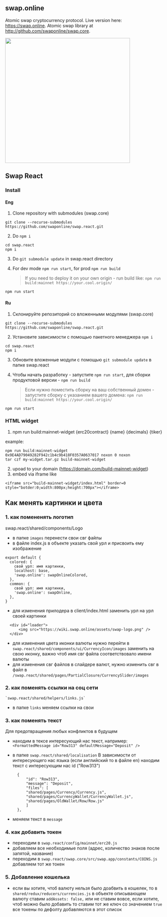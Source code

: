## swap.online

Atomic swap cryptocurrency protocol. Live version here: https://swap.online. Atomic swap library at http://github.com/swaponline/swap.core.

<img src="https://user-images.githubusercontent.com/2914674/55753139-48666900-5a52-11e9-8814-4b38b0372529.gif" data-canonical-src="https://wiki.swap.online/widg_2.gif" width="400"  />

## Swap  React

### Install

#### Eng

1) Clone repository with submodules (swap.core)
```
git clone --recurse-submodules https://github.com/swaponline/swap.react.git
```

2) Do `npm i` <br />
```
cd swap.react
npm i
```

3) Do `git submodule update` in swap.react directory

4) For dev mode `npm run start`, for prod `npm run build`
   > If you need to deploy it on your own origin - run build like: `npm run build:mainnet https://your.cool.origin/`

```
npm run start
```

#### Ru

1) Склонируйте репозиторий со вложенными модулями (swap.core)
```
git clone --recurse-submodules https://github.com/swaponline/swap.react.git
```

2) Установите зависимости с помощью пакетного менеджера `npm i` <br />
```
cd swap.react
npm i
```

3) Обновите вложенные модули с помощью `git submodule update` в папке swap.react

4) Чтобы начать разработку - запустите `npm run start`, для сборки продуктовой версии - `npm run build`
   > Если нужно поместить сборку на ваш собственный домен - запустите сборку с указанием вашего домена: `npm run build:mainnet https://your.cool.origin/`

```
npm run start
```

### HTML widget
1. npm run build:mainnet-widget {erc20contract} {name} {decimals} {tiker}

example:
```
npm run build:mainnet-widget 0x9E4AD79049282F942c1b4c9b418F0357A0637017 noxon 0 noxon
tar czf my-widget.tar.gz build-mainnet-widget
```
2. upoad to your domain (https://domain.com/build-mainnet-widget)
3. embed via iframe like 
```
<iframe src="build-mainnet-widget/index.html" border=0 style="botder:0;width:800px;height:700px"></iframe>
```
 
## Как менять картинки и цвета

### 1. как помененять логотип
swap.react/shared/components/Logo
* в папке `images` перенести свои свг файлы
* в файле index.js в объекте указать свой урл и присвоить ему изображение
```
export default {
  colored: {
    свой урл: имя картинки,
    localhost: base,
    'swap.online': swapOnlineColored,
  },
  common: {
    свой урл: имя картинки,
    'swap.online': swapOnline,
  },
}
```
* для изменения прилодера в client/index.html заменить урл на урл своей картинки
```
  <div id="loader">
      <img src="https://wiki.swap.online/assets/swap-logo.png" />
  </div>
```
* для изменения цвета иконки валюты нужно перейти в `swap.react/shared/components/ui/CurrencyIcon/images`
    заменить на свою иконку, важно чтоб имя свг файла соответствовало имени валюты
* для изменения свг файлов в слайдере валют, нужно изменить свг в файл в `/swap.react/shared/pages/PartialClosure/CurrencySlider/images`

### 2. как поменять ссылки на соц сети
    `swap.react/shared/helpers/links.js`
* в папке `links` меняем ссылки на свои

### 3.  как поменять текст
   Для предотвращения любых конфликтов в будущем 
   * находим в тексе интересующий нас текст, например: 
        ``` <FormattedMessage id="Row313" defaultMessage="Deposit" />  ```

   * в папке `swap.react/shared/localisation`
     В зависимости от интересующего нас языка (если английский то в файле en) 
     находим текст с интересующим нас id ("Row313")

      ```
        {
            "id": "Row313",
            "message": "Deposit",
            "files": [
            "shared/pages/Currency/Currency.js",
            "shared/pages/CurrencyWallet/CurrencyWallet.js",
            "shared/pages/OldWallet/Row/Row.js"
            ]
        },
      ```

   * меняем текст в `message`

### 4. как добавить токен

   * переходим в `swap.react/config/mainnet/erc20.js`
   * добавляем все необходимые поля (адрес, количество знаков после запятой, название)
   * переходим в `swap.react/swap.core/src/swap.app/constants/COINS.js` добавляем тот же токен

### 5. Добавление кошелька

* если вы хотите, чтоб валюту нельзя было доабвить в кошелек, то 
в `shared/redux/reducers/currencies.js` в объекте описывающем валюту ставим `addAssets: false,` или не ставим вовсе, 
если хотите, чтоб можно было добавить то ставим тот же ключ со значением `true`
все токены по дефолту добавляются в этот список




 


